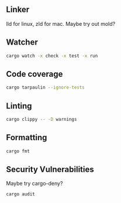 ## Linker
lld for linux, zld for mac. Maybe try out mold?

## Watcher
```sh
cargo watch -x check -x test -x run
```

## Code coverage
```sh
cargo tarpaulin --ignore-tests
```

## Linting
```sh
cargo clippy -- -D warnings
```

## Formatting
```sh
cargo fmt
```

## Security Vulnerabilities
Maybe try cargo-deny?
```sh
cargo audit
```
